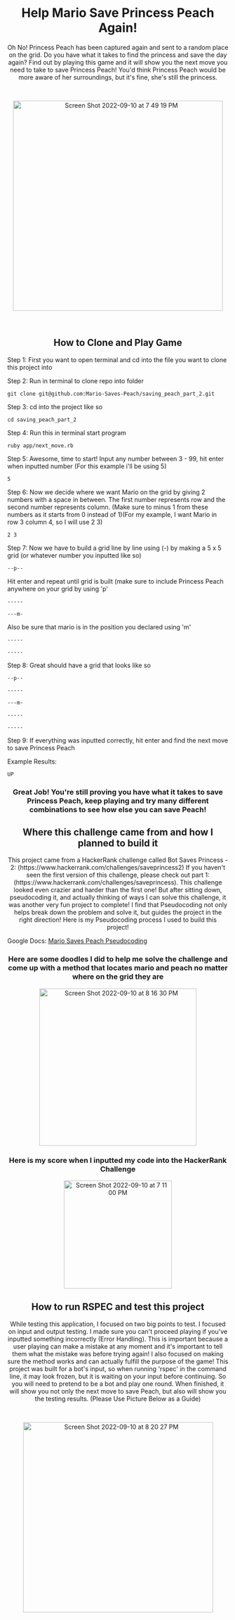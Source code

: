 <h1 align="center">Help Mario Save Princess Peach Again!</h1>

<p align='center'> Oh No! Princess Peach has been captured again and sent to a random place on the grid. Do you have what it takes to find the princess and save the day again? Find out by playing this game and it will show you the next move you need to take to save Princess Peach! You'd think Princess Peach would be more aware of her surroundings, but it's fine, she's still the princess.</p> 

<br> 

<p align='center'> <img width="478" alt="Screen Shot 2022-09-10 at 7 49 19 PM" src="https://user-images.githubusercontent.com/93055633/189508386-b8643265-9ccc-484a-bd1b-c2037e5f34d9.png">
</p>

<br>

<h2 align='center'>How to Clone and Play Game</h2> 

<p align='left'>Step 1: First you want to open terminal and cd into the file you want to clone this project into</p>

<p align='left'>Step 2: Run in terminal to clone repo into folder </p> 

```git clone git@github.com:Mario-Saves-Peach/saving_peach_part_2.git```

<p align='left'>Step 3: cd into the project like so </p> 

```cd saving_peach_part_2 ```

<p align='left'>Step 4: Run this in terminal start program </p> 

``` ruby app/next_move.rb ```

<p align='left'>Step 5: Awesome, time to start! Input any number between 3 - 99, hit enter when inputted number (For this example i'll be using 5)</p>

```5```

<p align='left'>Step 6: Now we decide where we want Mario on the grid by giving 2 numbers with a space in between. The first number represents row and the second number represents column. (Make sure to minus 1 from these numbers as it starts from 0 instead of 1)(For my example, I want Mario in row 3 column 4, so I will use 2 3)</p>

``` 2 3 ```

<p align='left'>Step 7: Now we have to build a grid line by line using (-) by making a 5 x 5 grid (or whatever number you inputted like so)</p>

```--p--```  <p>Hit enter and repeat until grid is built (make sure to include Princess Peach anywhere on your grid by using 'p'</p>

```-----```

```---m-``` <p>Also be sure that mario is in the position you declared using 'm'</p>

```-----```

```-----```

<p align='left'>Step 8: Great should have a grid that looks like so</p>

```--p--```

```-----```

```---m-```

```-----```

```-----```

<p align='left'>Step 9: If everything was inputted correctly, hit enter and find the next move to save Princess Peach</p>

<p align='left'>Example Results:</p>

```
UP
```

<h3 align='center'>Great Job! You're still proving you have what it takes to save Princess Peach, keep playing and try many different combinations to see how else you can save Peach! </h3>


<h2 align='center'>Where this challenge came from and how I planned to build it</h2>

<p align='center'>This project came from a HackerRank challenge called Bot Saves Princess - 2: (https://www.hackerrank.com/challenges/saveprincess2)
If you haven't seen the first version of this challenge, please check out part 1: (https://www.hackerrank.com/challenges/saveprincess). This challenge looked even crazier and harder than the first one! But after sitting down, pseudocoding it, and actually thinking of ways I can solve this challenge, it was another very fun project to complete! I find that Pseudocoding not only helps break down the problem and solve it, but guides the project in the right direction! Here is my Pseudocoding process I used to build this project! </p>  


Google Docs: [Mario Saves Peach Pseudocoding](https://docs.google.com/document/d/1wv21M7hbHSQ9xItAyGcUeSXZVO2f5OvO90LPaujh2VA/edit?usp=sharing)

<h3 align='center'>Here are some doodles I did to help me solve the challenge and come up with a method that locates mario and peach no matter where on the grid they are</h3>

<p align='center'><img width="358" alt="Screen Shot 2022-09-10 at 8 16 30 PM" src="https://user-images.githubusercontent.com/93055633/189509090-1804bf23-e6d4-4cba-a19f-7a2256742dee.png"></p>

<h3 align='center'>Here is my score when I inputted my code into the HackerRank Challenge</h3>

<p align='center'><img width="246" alt="Screen Shot 2022-09-10 at 7 11 00 PM" src="https://user-images.githubusercontent.com/93055633/189507433-8337cf79-d7ea-42f7-bd68-9f944752fc47.png"></p>

<h2 align='center'>How to run RSPEC and test this project</h2>

<p align='center'>While testing this application, I focused on two big points to test. I focused on input and output testing. I made sure you can't proceed playing if you've inputted something incorrectly (Error Handling). This is important because a user playing can make a mistake at any moment and it's important to tell them what the mistake was before trying again! I also focused on making sure the method works and can actually fulfill the purpose of the game! This project was built for a bot's input, so when running 'rspec' in the command line, it may look frozen, but it is waiting on your input before continuing. So you will need to pretend to be a bot and play one round. When finished, it will show you not only the next move to save Peach, but also will show you the testing results. (Please Use Picture Below as a Guide)</p>

<br>

<p align='center'><img width="433" alt="Screen Shot 2022-09-10 at 8 20 27 PM" src="https://user-images.githubusercontent.com/93055633/189509181-135b4914-8b89-47f7-8dde-dbbb5a23bd34.png"></p>
